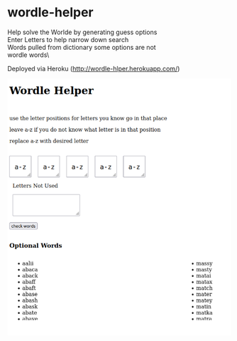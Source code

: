 # wordle-helper

Help solve the Worlde by generating guess options\
Enter Letters to help narrow down search\
Words pulled from dictionary some options are not\
wordle words\

Deployed via Heroku
(http://wordle-hlper.herokuapp.com/)

![Screenshot](screenshot.png)
